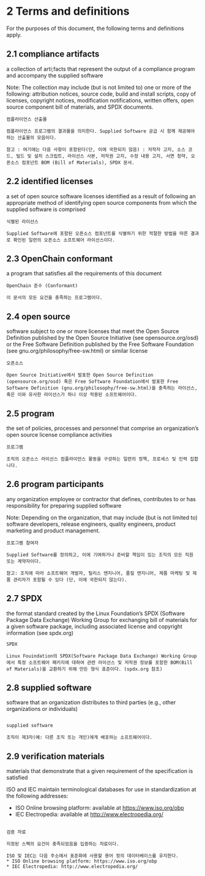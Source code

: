 # 2 Terms and definitions

For the purposes of this document, the following terms and definitions apply.

## 2.1 compliance artifacts 
a collection of arti;facts that represent the output of a compliance program and accompany the supplied software 

Note: The collection may include (but is not limited to) one or more of the following: attribution notices, source code, build and install scripts, copy of licenses, copyright notices, modification notifications, written offers, open source component bill of materials, and SPDX documents.

~~~
컴플라이언스 산출물

컴플라이언스 프로그램의 결과물을 의미한다. Supplied Software 공급 시 함께 제공해야 하는 산출물의 모음이다. 

참고 : 여기에는 다음 사항이 포함된다(단, 이에 국한되지 않음) : 저작자 고지, 소스 코드, 빌드 및 설치 스크립트, 라이선스 사본, 저작권 고지, 수정 내용 고지, 서면 청약, 오픈소스 컴포넌트 BOM (Bill of Materials), SPDX 문서.
~~~

## 2.2 identified licenses 
a set of open source software licenses identified as a result of following an appropriate method of identifying open source components from which the supplied software is comprised

~~~
식별된 라이선스

Supplied Software에 포함된 오픈소스 컴포넌트를 식별하기 위한 적절한 방법을 따른 결과로 확인된 일련의 오픈소스 소프트웨어 라이선스이다. 
~~~

## 2.3 OpenChain conformant
a program that satisfies all the requirements of this document

~~~
OpenChain 준수 (Conformant)

이 문서의 모든 요건을 충족하는 프로그램이다.
~~~

## 2.4 open source 
software subject to one or more licenses that meet the Open Source Definition published by the Open Source Initiative (see opensource.org/osd) or the Free Software Definition published by the Free Software Foundation (see gnu.org/philosophy/free-sw.html) or similar license

~~~
오픈소스

Open Source Initiative에서 발표한 Open Source Definition (opensource.org/osd) 혹은 Free Software Foundation에서 발표한 Free Software Definition (gnu.org/philosophy/free-sw.html)을 충족하는 라이선스, 혹은 이와 유사한 라이선스가 하나 이상 적용된 소프트웨어이다.
~~~

## 2.5 program 
the set of policies, processes and personnel that comprise an organization’s open source license compliance activities

~~~
프로그램

조직의 오픈소스 라이선스 컴플라이언스 활동을 구성하는 일련의 정책, 프로세스 및 인력 집합니다.
~~~

## 2.6 program participants
any organization employee or contractor that defines, contributes to or has responsibility for preparing supplied software 

Note: Depending on the organization, that may include (but is not limited to) software developers, release engineers, quality engineers, product marketing and product management.

~~~
프로그램 참여자

Supplied Software를 정의하고, 이에 기여하거나 준비할 책임이 있는 조직의 모든 직원 또는 계약자이다. 

참고: 조직에 따라 소프트웨어 개발자, 릴리스 엔지니어, 품질 엔지니어, 제품 마케팅 및 제품 관리자가 포함될 수 있다 (단, 이에 국한되지 않는다).
~~~


## 2.7 SPDX 
the format standard created by the Linux Foundation’s SPDX (Software Package Data Exchange) Working Group for exchanging bill of materials for a given software package, including associated license and copyright information (see spdx.org)

~~~
SPDX

Linux Fouindation의 SPDX(Software Package Data Exchange) Working Group에서 특정 소프트웨어 패키지에 대하여 관련 라이선스 및 저작권 정보를 포함한 BOM(Bill of Materials)을 교환하기 위해 만든 형식 표준이다. (spdx.org 참조)

~~~


## 2.8 supplied software 
software that an organization distributes to third parties (e.g., other organizations or individuals)

~~~

supplied software

조직이 제3자(예: 다른 조직 또는 개인)에게 배포하는 소프트웨어이다. 

~~~

## 2.9 verification materials 

materials that demonstrate that a given requirement of the specification is satisfied 

ISO and IEC maintain terminological databases for use in standardization at the following addresses:

* ISO Online browsing platform: available at https://www.iso.org/obp
* IEC Electropedia: available at http://www.electropedia.org/

~~~

검증 자료

지정된 스펙의 요건이 충족되었음을 입증하는 자료이다. 

ISO 및 IEC는 다음 주소에서 표준화에 사용할 용어 정의 데이터베이스를 유지한다. 
* ISO Online browsing platform: https://www.iso.org/obp
* IEC Electropedia: http://www.electropedia.org/

~~~